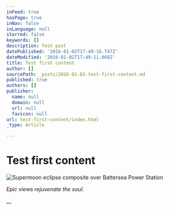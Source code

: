 ```yaml
---
inFeed: true
hasPage: true
inNav: false
inLanguage: null
starred: false
keywords: []
description: Test post
datePublished: '2016-01-02T17:49:16.747Z'
dateModified: '2016-01-02T17:49:11.068Z'
title: Test first content
author: []
sourcePath: _posts/2016-01-02-test-first-content.md
published: true
authors: []
publisher:
  name: null
  domain: null
  url: null
  favicon: null
url: test-first-content/index.html
_type: Article

---
```

# **Test first content**
![Supermoon eclipse composite over Battersea Power Station](https://the-grid-user-content.s3-us-west-2.amazonaws.com/3c72733b-b963-4c33-8116-a840acb5388c.jpg)

_Epic views rejuvenate the soul._

__